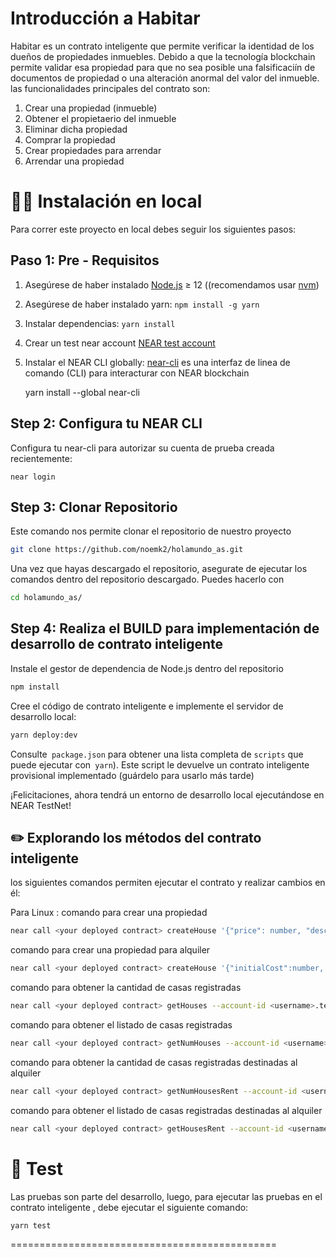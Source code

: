 Introducción a Habitar
==================

Habitar es un contrato inteligente que permite verificar la identidad de los dueños de propiedades inmuebles. Debido a que la tecnología blockchain permite validar esa propiedad para que no sea posible una falsificaciín de documentos de propiedad o una alteración anormal del valor del inmueble. 
las funcionalidades principales del contrato son:

1. Crear una propiedad (inmueble)
2. Obtener el propietaerio del inmueble
3. Eliminar dicha propiedad
4. Comprar la propiedad
5. Crear propiedades para arrendar
6. Arrendar una propiedad

 


👨‍💻 Instalación en local
===========

Para correr este proyecto en local debes seguir los siguientes pasos:

Paso 1: Pre - Requisitos
------------------------------

1. Asegúrese de haber instalado [Node.js] ≥ 12 ((recomendamos usar [nvm])
2. Asegúrese de haber instalado yarn: `npm install -g yarn`
3. Instalar dependencias: `yarn install`
4. Crear un test near account [NEAR test account]
5. Instalar el NEAR CLI globally: [near-cli] es una interfaz de linea de comando (CLI) para interacturar con NEAR blockchain

    yarn install --global near-cli

Step 2: Configura tu NEAR CLI
-------------------------------

Configura tu near-cli para autorizar su cuenta de prueba creada recientemente:

    near login
    
Step 3: Clonar Repositorio
-------------------------------    

Este comando nos permite clonar el repositorio de nuestro proyecto 

```bash
git clone https://github.com/noemk2/holamundo_as.git
```

Una vez que hayas descargado el repositorio, asegurate de ejecutar los comandos dentro del repositorio descargado. Puedes hacerlo con
```bash
cd holamundo_as/
```

Step 4: Realiza el BUILD para implementación de desarrollo de contrato inteligente 
------------------------------------------------------------------------------------

Instale el gestor de dependencia de Node.js dentro del repositorio

```bash
npm install
```

Cree el código de contrato inteligente e implemente el servidor de desarrollo local: 
```bash
yarn deploy:dev
```
Consulte` package.json` para obtener una lista completa de `scripts` que puede ejecutar con` yarn`). Este script le devuelve un contrato inteligente provisional
implementado (guárdelo para
usarlo más tarde)


¡Felicitaciones, ahora tendrá un entorno de desarrollo local ejecutándose en NEAR TestNet!


✏️ Explorando los métodos del contrato inteligente 
--------------------------------------------
los siguientes comandos permiten ejecutar el contrato y realizar cambios en él:

Para Linux :
comando para crear una propiedad

```bash
near call <your deployed contract> createHouse '{"price": number, "description": string, "location": string, "rooms": number, "toilets": number, "size": number}' --account-id <username>.testnet --deposit amount
```

comando para crear una propiedad para alquiler

```bash
near call <your deployed contract> createHouse '{"initialCost":number, "price": number, "description": string, "location": string, "rooms": number, "toilets": number, "size": number}' --account-id <username>.testnet --deposit amount
```

comando para obtener la cantidad de casas registradas

```bash
near call <your deployed contract> getHouses --account-id <username>.testnet
```

comando para obtener el listado de casas registradas

```bash
near call <your deployed contract> getNumHouses --account-id <username>.testnet
```

comando para obtener la cantidad de casas registradas destinadas al alquiler

```bash
near call <your deployed contract> getNumHousesRent --account-id <username>.testnet
```

comando para obtener el listado de casas registradas destinadas al alquiler

```bash
near call <your deployed contract> getHousesRent --account-id <username>.testnet
```

🤖 Test 
==================

Las pruebas son parte del desarrollo, luego, para ejecutar las pruebas en el contrato inteligente , debe ejecutar el siguiente comando:

    yarn test


==============================================

  [create-near-app]: https://github.com/near/create-near-app
  [Node.js]: https://nodejs.org/en/download/package-manager/
  [NEAR accounts]: https://docs.near.org/docs/concepts/account
  [NEAR Wallet]: https://wallet.testnet.near.org/
  [near-cli]: https://github.com/near/near-cli
  [NEAR test account]: https://docs.near.org/docs/develop/basics/create-account#creating-a-testnet-account
  [nvm]: https://github.com/nvm-sh/nvm
  [UX/UI]: https://www.figma.com/proto/GqP5EF5zRZRvAv3HoaSsuN/uniwap?node-id=39%3A2300&scaling=min-zoom&page-id=0%3A1&starting-point-node-id=39%3A2300&hide-ui=1
  [UX/UI]: https://www.figma.com/proto/0dZLC0WI1eVsfjeKu3T8J8/Garant%C3%ADzame?node-id=2%3A8&scaling=scale-down-width&page-id=0%3A1&starting-point-node-id=2%3A8
